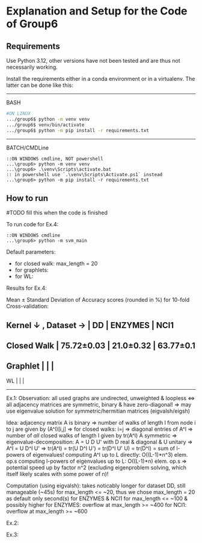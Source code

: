 # Explanation and Setup for the Code of Group6

## Requirements
Use Python 3.12, other versions have not been tested and are thus not necessarily working.

Install the requirements either in a conda environment or in a virtualenv. The latter can be done like this:

---
BASH
```bash 
#ON LINUX
.../group6$ python -m venv venv
.../group6$ venv/bin/activate
.../group6$ python -m pip install -r requirements.txt
```
---
BATCH/CMDLine
```batch 
::ON WINDOWS cmdline, NOT powershell
...\group6> python -m venv venv
...\group6> .\venv\Scripts\activate.bat
:: in powershell use `.\venv\Scripts\Activate.ps1` instead
...\group6> python -m pip install -r requirements.txt
```

## How to run
\#TODO fill this when the code is finished

To run code for Ex.4:
```batch
::ON WINDOWS cmdline
...\group6> python -m svm_main
```

Default parameters:
- for closed walk:  max_length = 20
- for graphlets:    
- for WL:           

Results for Ex.4:

Mean ± Standard Deviation of Accuracy scores (rounded in %) for 10-fold Cross-validation:

Kernel ↓ , Dataset → | DD | ENZYMES | NCI1
---
Closed Walk | 75.72±0.03 | 21.0±0.32 | 63.77±0.1
---
Graphlet |  |  | 
---
WL |  |  | 

---

Ex.1:
Observation:
all used graphs are undirected, unweighted & loopless <=> all adjacency matrices are symmetric, binary & have zero-diagonal!
=> may use eigenvalue solution for symmetric/hermitian matrices (eigvalsh/eigsh)

Idea:
adjacency matrix A is binary => number of walks of length l from node i to j are given by (A^l)[i,j]
=> for closed walks: i=j => diagonal entries of A^l => number of _all_ closed walks of length l given by tr(A^l)
A symmetric => eigenvalue-decomposition: A = U D U' with D real & diagonal & U unitary => A^l = U D^l U' 
=> tr(A^l) = tr(U D^l U') = tr(D^l U' U) = tr(D^l) = sum of l-powers of eigenvalues!
computing A^l up to L directly: O((L-1)*n^3) elem. op.s
computing l-powers of eigenvalues up to L: O((L-1)*n) elem. op.s
=> potential speed up by factor n^2 (excluding eigenproblem solving, which itself likely scales with some power of n)!

Computation (using eigvalsh):
takes noticably longer for dataset DD, still manageable (~45s) for max_length <= ~20, thus we chose max_length = 20 as default
only second(s) for ENZYMES & NCI1 for max_length <= ~100 & possibly higher
for ENZYMES: overflow at max_length >= ~400
for NCI1: overflow at max_length >= ~600


Ex.2:


Ex.3: